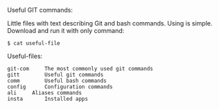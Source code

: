 Useful GIT commands: 

Little files with text describing Git and bash commands.
Using is simple.
Download and run it with only command:

	$ cat useful-file

Useful-files:

	git-com		The most commonly used git commands
	gitt		Useful git commands
	comm		Useful bash commands
	config		Configuration commands
	ali		Aliases commands
	insta		Installed apps
